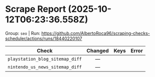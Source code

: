 # Scrape Report (2025-10-12T06:23:36.558Z)

Group: `seo`  |  Run: https://github.com/AlbertoRoca96/scraping-checks-scheduler/actions/runs/18440220107

| Check | Changed | Keys | Error |
|---|:---:|:--|:--|
| `playstation_blog_sitemap_diff` | — |  |  |
| `nintendo_us_news_sitemap_diff` | — |  |  |

